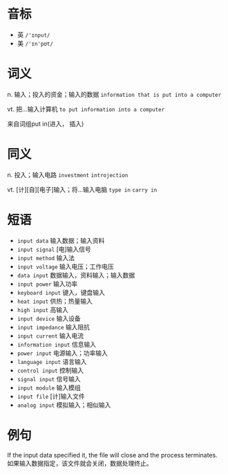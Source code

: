 # 音标

- 英 `/'ɪnput/`
- 美 `/'ɪn'pʊt/`

# 词义

n. 输入；投入的资金；输入的数据
`information that is put into a computer`

vt. 把…输入计算机
`to put information into a computer`



来自词组put in(进入， 插入)

# 同义

n. 投入；输入电路
`investment` `introjection`

vt. [计][自][电子]输入；将…输入电脑
`type in` `carry in`

# 短语

- `input data` 输入数据；输入资料
- `input signal` [电]输入信号
- `input method` 输入法
- `input voltage` 输入电压；工作电压
- `data input` 数据输入，资料输入；输入数据
- `input power` 输入功率
- `keyboard input` 键入，键盘输入
- `heat input` 供热；热量输入
- `high input` 高输入
- `input device` 输入设备
- `input impedance` 输入阻抗
- `input current` 输入电流
- `information input` 信息输入
- `power input` 电源输入；功率输入
- `language input` 语言输入
- `control input` 控制输入
- `signal input` 信号输入
- `input module` 输入模组
- `input file` [计]输入文件
- `analog input` 模拟输入；相似输入

# 例句

If the input data specified it, the file will close and the process terminates.
如果输入数据指定，该文件就会关闭，数据处理终止。


